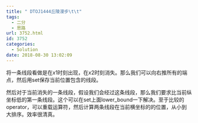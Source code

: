 ```yaml
---
title: " DTOJ1444丘陵漫步\t\t"
tags:
  - 二分
  - 思路
url: 3752.html
id: 3752
categories:
  - Solution
date: 2018-08-30 13:02:09
---
```


将一条线段看做是在$x1$时刻出现，在$x2$时刻消失。那么我们可以向右推所有的端点，然后用set保存当前位置包含的线段。

然后对于当前消失的一条线段，假设我们会经过这条线段，那么我们要求比当前纵坐标低的第一条线段。这个可以在set上面lower_bound一下解决。至于比较的operator，可以重载运算符，然后计算两条线段在当前横坐标的的位置，从小到大排序。效率很清真。